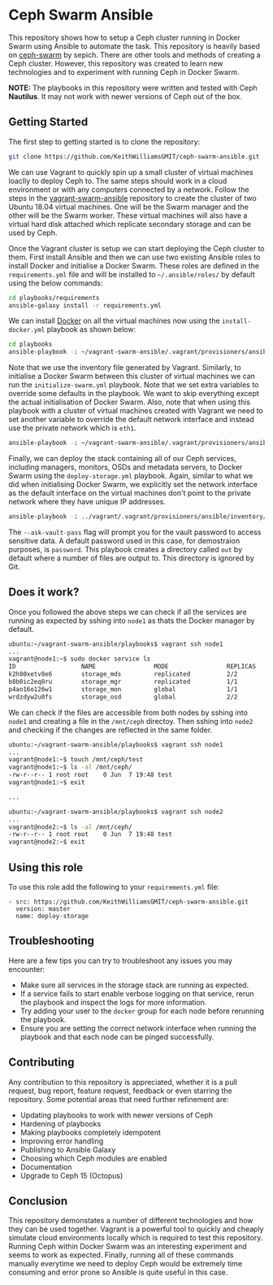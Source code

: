 # Ceph Swarm Ansible

This repository shows how to setup a Ceph cluster running in Docker Swarm using Ansible to automate the task. This repository is heavily based on [ceph-swarm](https://github.com/sepich/ceph-swarm) by sepich. There are other tools and methods of creating a Ceph cluster. However, this repository was created to learn new technologies and to experiment with running Ceph in Docker Swarm.

**NOTE:** The playbooks in this repository were written and tested with Ceph **Nautilus**. It may not work with newer versions of Ceph out of the box.

## Getting Started

The first step to getting started is to clone the repository:

```bash
git clone https://github.com/KeithWilliamsGMIT/ceph-swarm-ansible.git
```

We can use Vagrant to quickly spin up a small cluster of virtual machines loaclly to deploy Ceph to. The same steps should work in a cloud environment or with any computers connected by a network. Follow the steps in the [vagrant-swarm-ansible](https://github.com/KeithWilliamsGMIT/vagrant-swarm-ansible.git) repository to create the cluster of two Ubuntu 18.04 virtual machines. One will be the Swarm manager and the other will be the Swarm worker. These virtual machines will also have a virtual hard disk attached which replicate secondary storage and can be used by Ceph.

Once the Vagrant cluster is setup we can start deploying the Ceph cluster to them. First install Ansible and then we can use two existing Ansible roles to install Docker and initialise a Docker Swarm. These roles are defined in the `requirements.yml` file and will be installed to `~/.ansible/roles/` by default using the below commands:

```bash
cd playbooks/requirements
ansible-galaxy install -r requirements.yml
```

We can install [Docker](https://docs.docker.com/install/) on all the virtual machines now using the `install-docker.yml` playbook as shown below:

```bash
cd playbooks
ansible-playbook -i ~/vagrant-swarm-ansible/.vagrant/provisioners/ansible/inventory/vagrant_ansible_inventory install-docker.yml
```

Note that we use the inventory file generated by Vagrant. Similarly, to initialise a Docker Swarm between this cluster of virtual machines we can run the `initialize-swarm.yml` playbook. Note that we set extra variables to override some defaults in the playbook. We want to skip everything except the actual initialisation of Docker Swarm. Also, note that when using this playbook with a cluster of virtual machines created with Vagrant we need to set another variable to override the default network interface and instead use the private network which is `eth1`.

```bash
ansible-playbook -i ~/vagrant-swarm-ansible/.vagrant/provisioners/ansible/inventory/vagrant_ansible_inventory initialize-swarm.yml --extra-vars="{'skip_engine': 'True', 'skip_group': 'True', 'skip_docker_py': 'True', 'docker_swarm_interface': 'eth1'}"
```

Finally, we can deploy the stack containing all of our Ceph services, including managers, monitors, OSDs and metadata servers, to Docker Swarm using the `deploy-storage.yml` playbook. Again, similar to what we did when initialising Docker Swarm, we explicitly set the network interface as the default interface on the virtual machines don't point to the private network where they have unique IP addresses.

```bash
ansible-playbook -i ../vagrant/.vagrant/provisioners/ansible/inventory/vagrant_ansible_inventory deploy-storage.yml --extra-vars="{'ceph_interface': 'eth1'}" --ask-vault-pass --ask-become-pass
```

The `--ask-vault-pass` flag will prompt you for the vault password to access sensitive data. A default password used in this case, for demostraion purposes, is `password`. This playbook creates a directory called `out` by default where a number of files are output to. This directory is ignored by Git.

## Does it work?

Once you followed the above steps we can check if all the services are running as expected by sshing into `node1` as thats the Docker manager by default.

```bash
ubuntu:~/vagrant-swarm-ansible/playbooks$ vagrant ssh node1
...
vagrant@node1:~$ sudo docker service ls
ID                  NAME                MODE                REPLICAS            IMAGE                           PORTS
k2h00xetv8e6        storage_mds         replicated          2/2                 ceph/daemon:latest-nautilus
b8b0ic2eq8ru        storage_mgr         replicated          1/1                 ceph/daemon:latest-nautilus
p4ao16o126w1        storage_mon         global              1/1                 ceph/daemon:latest-nautilus
wrdzdyw2u0fs        storage_osd         global              2/2                 ceph/daemon:latest-nautilus
```

We can check if the files are accessible from both nodes by sshing into `node1` and creating a file in the `/mnt/ceph` directoy. Then sshing into `node2` and checking if the changes are reflected in the same folder.

```bash
ubuntu:~/vagrant-swarm-ansible/playbooks$ vagrant ssh node1
...
vagrant@node1:~$ touch /mnt/ceph/test
vagrant@node1:~$ ls -al /mnt/ceph/
-rw-r--r-- 1 root root    0 Jun  7 19:48 test
vagrant@node1:~$ exit

...

ubuntu:~/vagrant-swarm-ansible/playbooks$ vagrant ssh node2
...
vagrant@node2:~$ ls -al /mnt/ceph/
-rw-r--r-- 1 root root    0 Jun  7 19:48 test
vagrant@node2:~$ exit
```

## Using this role

To use this role add the following to your `requirements.yml` file:

```
- src: https://github.com/KeithWilliamsGMIT/ceph-swarm-ansible.git
  version: master
  name: deploy-storage
```

## Troubleshooting

Here are a few tips you can try to troubleshoot any issues you may encounter:

+ Make sure all services in the storage stack are running as expected.
+ If a service fails to start enable verbose logging on that service, rerun the playbook and inspect the logs for more information.
+ Try adding your user to the `docker` group for each node before rerunning the playbook.
+ Ensure you are setting the correct network interface when running the playbook and that each node can be pinged successfully.

## Contributing

Any contribution to this repository is appreciated, whether it is a pull request, bug report, feature request, feedback or even starring the repository. Some potential areas that need further refinement are:

+ Updating playbooks to work with newer versions of Ceph
+ Hardening of playbooks
+ Making playbooks completely idempotent
+ Improving error handling
+ Publishing to Ansible Galaxy
+ Choosing which Ceph modules are enabled
+ Documentation
+ Upgrade to Ceph 15 (Octopus)

## Conclusion

This repository demonstates a number of different technologies and how they can be used together. Vagrant is a powerful tool to quickly and cheaply simulate cloud environments locally which is required to test this repository. Running Ceph within Docker Swarm was an interesting experiment and seems to work as expected. Finally, running all of these commands manually everytime we need to deploy Ceph would be extremely time consuming and error prone so Ansible is quite useful in this case.
